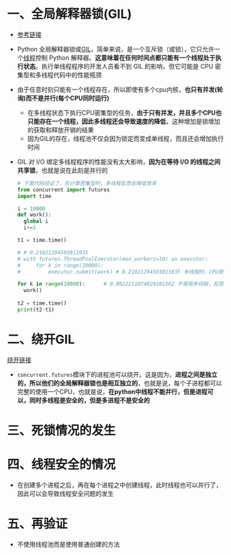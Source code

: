 # 一、全局解释器锁(GIL)

- [参考链接](https://blog.csdn.net/allway2/article/details/118055423?ops_request_misc=%257B%2522request%255Fid%2522%253A%2522165485120416782388049397%2522%252C%2522scm%2522%253A%252220140713.130102334..%2522%257D&request_id=165485120416782388049397&biz_id=0&utm_medium=distribute.pc_search_result.none-task-blog-2~all~sobaiduend~default-1-118055423-null-null.142^v13^pc_search_result_control_group,157^v14^control&utm_term=+%E5%85%A8%E5%B1%80%E8%A7%A3%E9%87%8A%E5%99%A8%E9%94%81&spm=1018.2226.3001.4187)

- Python 全局解释器锁或[GIL](https://wiki.python.org/moin/GlobalInterpreterLock)，简单来说，是一个互斥锁（或锁），它只允许一个[线程](https://realpython.com/intro-to-python-threading/)控制 Python 解释器。**这意味着在任何时间点都只能有一个线程处于执行状态**。执行单线程程序的开发人员看不到 GIL 的影响，但它可能是 CPU 密集型和多线程代码中的性能瓶颈

- 由于任意时刻只能有一个线程存在，所以即使有多个cpu内核，**也只有并发(轮询)而不是并行(每个CPU同时运行)**

  - 在多线程状态下执行CPU密集型的任务，**由于只有并发，并且多个CPU也只能存在一个线程，因此多线程还会导致速度的降低**，这种增加是锁增加的获取和释放开销的结果
  - 因为GIL的存在，线程池不仅会因为锁定而变成单线程，而且还会增加执行时间

- GIL 对 I/O 绑定多线程程序的性能没有太大影响，**因为在等待 I/O 的线程之间共享锁**，也就是说在此刻是并行的

  ```python
  # 下面代码验证了，在计算密集型时，多线程反而会降低效率
  from concurrent import futures
  import time
  
  i = 10000
  def work():
  	global i
  	i+=1
  
  t1 = time.time()
  
  # # 0.21021294593811035
  # with futures.ThreadPoolExecutor(max_workers=10) as executor:
  # 	for k in range(10000):
  # 		executor.submit(work) # 0.21021294593811035 多线程时，CPU密集型花费的时间
  
  for k in range(10000):      # 0.0022211074829101562 不使用多线程，反而时间有提升
  	work()
    
  t2 = time.time()
  print(t2-t1) 
  ```

  

# 二、绕开GIL

[绕开链接](https://blog.csdn.net/freeking101/article/details/97395745?ops_request_misc=%257B%2522request%255Fid%2522%253A%2522165485078616781483781858%2522%252C%2522scm%2522%253A%252220140713.130102334.pc%255Fall.%2522%257D&request_id=165485078616781483781858&biz_id=0&utm_medium=distribute.pc_search_result.none-task-blog-2~all~first_rank_ecpm_v1~rank_v31_ecpm-4-97395745-null-null.142^v13^pc_search_result_control_group,157^v14^control&utm_term=python+futures%E6%A8%A1%E5%9D%97%E8%87%AA%E5%B8%A6%E9%94%81%E5%90%97&spm=1018.2226.3001.4187)

- `concurrent.futures`模块下的进程池可以绕开。这是因为，**进程之间是独立的，所以他们的全局解释器锁也是相互独立的**，也就是说，每个子进程都可以完整的使用一个CPU，也就是说，**在python中线程不能并行，但是进程可以，同时多线程是安全的，但是多进程不是安全的**

# 三、死锁情况的发生





# 四、线程安全的情况

- 在创建多个进程之后，再在每个进程之中创建线程，此时线程也可以并行了，因此可以会导致线程安全问题的发生



# 五、再验证

- 不使用线程池而是使用普通创建的方法